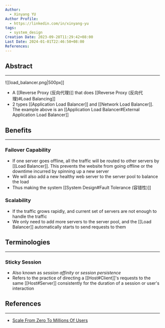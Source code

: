 ```yaml
---
Author:
  - Xinyang YU
Author Profile:
  - https://linkedin.com/in/xinyang-yu
tags:
  - system_design
Creation Date: 2023-09-28T11:29:42+08:00
Last Date: 2024-01-01T22:46:50+08:00
References: 
---
```

## Abstract
---
![[load_balancer.png|500px]]
- A [[Reverse Proxy (反向代理)]] that does [[Reverse Proxy (反向代理)#Load Balancing]]
- 2 types [[Application Load Balancer]] and [[Network Load Balancer]]. The example above is an [[Application Load Balancer#External Application Load Balancer]]

## Benefits
---
### Failover Capability 
- If one server goes offline, all the traffic will be routed to other servers by [[Load Balancer]]. This prevents the website from going offline or the downtime incurred by spinning up a new server
- We will also add a new healthy web server to the server pool to balance the load
- Thus making the system [[System Design#Fault Tolerance (容错性)]]

### Scalability
- If the traffic grows rapidly, and current set of servers are not enough to handle the traffic
- We only need to add more servers to the server pool, and the [[Load Balancer]] automatically starts to send requests to them


## Terminologies
---
### Sticky Session
- Also known as *session affinity* or *session persistence*
- Refers to the practice of directing a [[Host#Client]]'s requests to the same [[Host#Server]] consistently for the duration of a session or user's interaction
## References
---
- [Scale From Zero To Millions Of Users](https://bytebytego.com/courses/system-design-interview/scale-from-zero-to-millions-of-users)